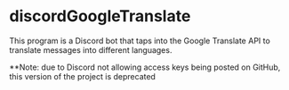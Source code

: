 # discordGoogleTranslate
This program is a Discord bot that taps into the Google Translate API to translate messages into different languages.

**Note: due to Discord not allowing access keys being posted on GitHub, this version of the project is deprecated
